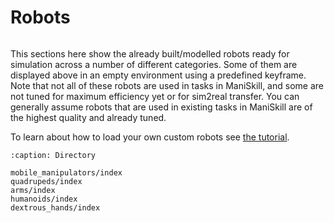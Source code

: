 # Robots

```{figure} images/robot-collage.png
```



This sections here show the already built/modelled robots ready for simulation across a number of different categories. Some of them are displayed above in an empty environment using a predefined keyframe. Note that not all of these robots are used in tasks in ManiSkill, and some are not tuned for maximum efficiency yet or for sim2real transfer. You can generally assume robots that are used in existing tasks in ManiSkill are of the highest quality and already tuned.

To learn about how to load your own custom robots see [the tutorial](../user_guide/tutorials/custom_robots.md).


```{toctree}
:caption: Directory

mobile_manipulators/index
quadrupeds/index
arms/index
humanoids/index
dextrous_hands/index
```